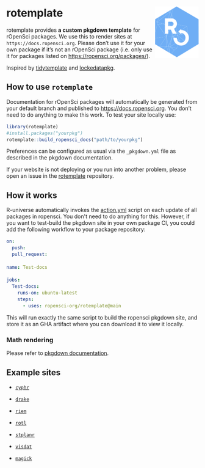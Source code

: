 # rotemplate <a href='https://docs.ropensci.org/rotemplate'><img src='man/figures/logo.png' align="right" height="134.5" /></a>

rotemplate provides **a custom pkgdown template** for rOpenSci packages. We
use this to render sites at `https://docs.ropensci.org`. Please don’t
use it for your own package if it’s not an rOpenSci package (i.e. only
use it for packages listed on <https://ropensci.org/packages/>).

Inspired by [tidytemplate](https://github.com/tidyverse/tidytemplate/)
and [lockedatapkg](https://github.com/lockedatapublished/lockedatapkg).

## How to use `rotemplate`

Documentation for rOpenSci packages will automatically be generated from
your default branch and published to <https://docs.ropensci.org>. You
don’t need to do anything to make this work. To test your site locally use:

``` r
library(rotemplate)
#install.packages("yourpkg")
rotemplate::build_ropensci_docs("path/to/yourpkg")
```

Preferences can be configured as usual via the `_pkgdown.yml` file
as described in the pkgdown documentation.

If your website is not deploying or you run into another problem, please
open an issue in the [rotemplate](https://github.com/ropensci-org/rotemplate)
repository.

## How it works

R-universe automatically invokes the [action.yml](action.yml) script on each
update of all packages in ropensci. You don't need to do anything for this.
However, if you want to test-build the pkgdown site in your own package CI, 
you could add the following workflow to your package repository:

```yml
on:
  push:
  pull_request:

name: Test-docs

jobs:
  Test-docs:
    runs-on: ubuntu-latest
    steps:
      - uses: ropensci-org/rotemplate@main
```

This will run exactly the same script to build the ropensci pkgdown site, and
store it as an GHA artifact where you can download it to view it locally.

### Math rendering

Please refer to [pkgdown documentation](https://pkgdown.r-lib.org/dev/articles/customise.html#math-rendering).


## Example sites

-   [`cyphr`](https://docs.ropensci.org/cyphr/)

-   [`drake`](https://docs.ropensci.org/drake/)

-   [`riem`](https://docs.ropensci.org/riem/)

-   [`rotl`](https://docs.ropensci.org/rotl/)

-   [`stplanr`](https://docs.ropensci.org/stplanr/)

-   [`visdat`](http://visdat.njtierney.com/)

-   [`magick`](https://docs.ropensci.org/magick/)
